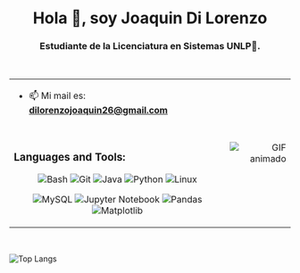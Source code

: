 <h1 align="center">Hola 👋, soy Joaquin Di Lorenzo </h1>
<h3 align="center">Estudiante de la Licenciatura en Sistemas UNLP🌟.</h3>

<br />

<table>
<tr>
<td>
  
- 📫 Mi mail es: **dilorenzojoaquin26@gmail.com**

<br>

<h3>Languages and Tools:</h3>

<p align="center">
  <img src="https://img.shields.io/badge/-Bash-4EAA25?logo=gnu-bash&logoColor=white" alt="Bash" />
  <img src="https://img.shields.io/badge/-Git-F05032?logo=git&logoColor=white" alt="Git" />
  <img src="https://img.shields.io/badge/-Java-007396?logo=java&logoColor=white" alt="Java" />
  <img src="https://img.shields.io/badge/-Python-3776AB?logo=python&logoColor=white" alt="Python" />
  <img src="https://img.shields.io/badge/-Linux-FCC624?logo=linux&logoColor=white" alt="Linux" />
</p>
<p align="center">
  <img src="https://img.shields.io/badge/-MySQL-4479A1?logo=mysql&logoColor=white" alt="MySQL" />
  <img src="https://img.shields.io/badge/-Jupyter-FF6F00?logo=jupyter&logoColor=white" alt="Jupyter Notebook" />
  <img src="https://img.shields.io/badge/-Pandas-150458?logo=pandas&logoColor=white" alt="Pandas" />
  <img src="https://img.shields.io/badge/-Matplotlib-005C6B?logo=matplotlib&logoColor=white" alt="Matplotlib" />
</p>

</td>
<td align="right">
  <img src="https://github.com/Adam-pw/Adam-pw/blob/main/animation_500_kxa883sd.gif" alt="GIF animado" />
</td>
</tr>
</table>

<br>

![Top Langs](https://github-readme-stats.vercel.app/api/top-langs/?username=JoaquinDiLorenzo&layout=compact&theme=transparent)




      

